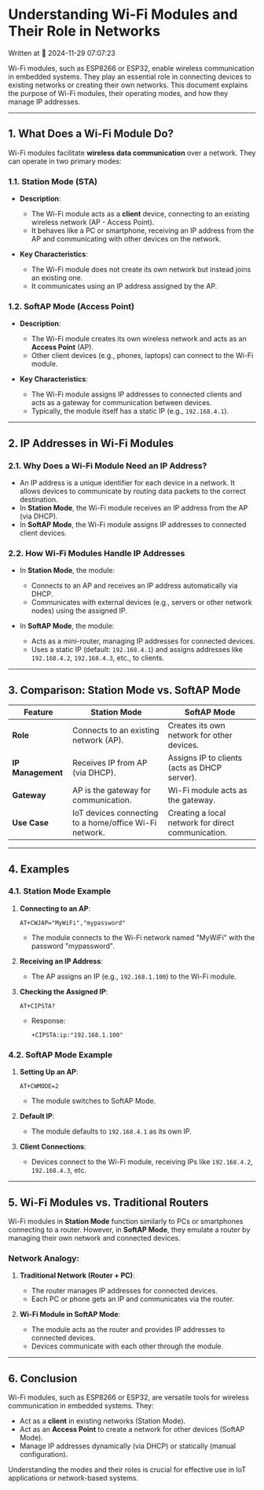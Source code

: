 # Understanding Wi-Fi Modules and Their Role in Networks

Written at 📅 2024-11-29 07:07:23

Wi-Fi modules, such as ESP8266 or ESP32, enable wireless communication in embedded systems. They play an essential role in connecting devices to existing networks or creating their own networks. This document explains the purpose of Wi-Fi modules, their operating modes, and how they manage IP addresses.

---

## 1. What Does a Wi-Fi Module Do?

Wi-Fi modules facilitate **wireless data communication** over a network. They can operate in two primary modes:

### 1.1. Station Mode (STA)
- **Description**: 
  - The Wi-Fi module acts as a **client** device, connecting to an existing wireless network (AP - Access Point).
  - It behaves like a PC or smartphone, receiving an IP address from the AP and communicating with other devices on the network.

- **Key Characteristics**:
  - The Wi-Fi module does not create its own network but instead joins an existing one.
  - It communicates using an IP address assigned by the AP.

### 1.2. SoftAP Mode (Access Point)
- **Description**: 
  - The Wi-Fi module creates its own wireless network and acts as an **Access Point** (AP).
  - Other client devices (e.g., phones, laptops) can connect to the Wi-Fi module.
  
- **Key Characteristics**:
  - The Wi-Fi module assigns IP addresses to connected clients and acts as a gateway for communication between devices.
  - Typically, the module itself has a static IP (e.g., `192.168.4.1`).

---

## 2. IP Addresses in Wi-Fi Modules

### 2.1. Why Does a Wi-Fi Module Need an IP Address?
- An IP address is a unique identifier for each device in a network. It allows devices to communicate by routing data packets to the correct destination.
- In **Station Mode**, the Wi-Fi module receives an IP address from the AP (via DHCP).
- In **SoftAP Mode**, the Wi-Fi module assigns IP addresses to connected client devices.

### 2.2. How Wi-Fi Modules Handle IP Addresses
- In **Station Mode**, the module:
  - Connects to an AP and receives an IP address automatically via DHCP.
  - Communicates with external devices (e.g., servers or other network nodes) using the assigned IP.

- In **SoftAP Mode**, the module:
  - Acts as a mini-router, managing IP addresses for connected devices.
  - Uses a static IP (default: `192.168.4.1`) and assigns addresses like `192.168.4.2`, `192.168.4.3`, etc., to clients.

---

## 3. Comparison: Station Mode vs. SoftAP Mode

| **Feature**          | **Station Mode**                        | **SoftAP Mode**                              |
|-----------------------|-----------------------------------------|----------------------------------------------|
| **Role**             | Connects to an existing network (AP).  | Creates its own network for other devices.   |
| **IP Management**    | Receives IP from AP (via DHCP).         | Assigns IP to clients (acts as DHCP server). |
| **Gateway**          | AP is the gateway for communication.    | Wi-Fi module acts as the gateway.            |
| **Use Case**         | IoT devices connecting to a home/office Wi-Fi network. | Creating a local network for direct communication. |

---

## 4. Examples

### 4.1. Station Mode Example
1. **Connecting to an AP**:
   ```plaintext
   AT+CWJAP="MyWiFi","mypassword"
   ```
   - The module connects to the Wi-Fi network named "MyWiFi" with the password "mypassword".

2. **Receiving an IP Address**:
   - The AP assigns an IP (e.g., `192.168.1.100`) to the Wi-Fi module.

3. **Checking the Assigned IP**:
   ```plaintext
   AT+CIPSTA?
   ```
   - Response:
     ```plaintext
     +CIPSTA:ip:"192.168.1.100"
     ```

### 4.2. SoftAP Mode Example
1. **Setting Up an AP**:
   ```plaintext
   AT+CWMODE=2
   ```
   - The module switches to SoftAP Mode.

2. **Default IP**:
   - The module defaults to `192.168.4.1` as its own IP.

3. **Client Connections**:
   - Devices connect to the Wi-Fi module, receiving IPs like `192.168.4.2`, `192.168.4.3`, etc.

---

## 5. Wi-Fi Modules vs. Traditional Routers

Wi-Fi modules in **Station Mode** function similarly to PCs or smartphones connecting to a router. However, in **SoftAP Mode**, they emulate a router by managing their own network and connected devices.

### Network Analogy:
1. **Traditional Network (Router + PC)**:
   - The router manages IP addresses for connected devices.
   - Each PC or phone gets an IP and communicates via the router.

2. **Wi-Fi Module in SoftAP Mode**:
   - The module acts as the router and provides IP addresses to connected devices.
   - Devices communicate with each other through the module.

---

## 6. Conclusion

Wi-Fi modules, such as ESP8266 or ESP32, are versatile tools for wireless communication in embedded systems. They:
- Act as a **client** in existing networks (Station Mode).
- Act as an **Access Point** to create a network for other devices (SoftAP Mode).
- Manage IP addresses dynamically (via DHCP) or statically (manual configuration).

Understanding the modes and their roles is crucial for effective use in IoT applications or network-based systems.
